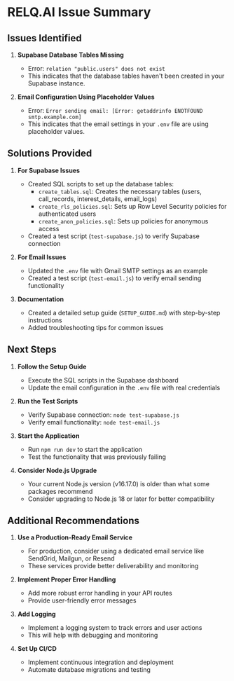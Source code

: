 # RELQ.AI Issue Summary

## Issues Identified

1. **Supabase Database Tables Missing**
   - Error: `relation "public.users" does not exist`
   - This indicates that the database tables haven't been created in your Supabase instance.

2. **Email Configuration Using Placeholder Values**
   - Error: `Error sending email: [Error: getaddrinfo ENOTFOUND smtp.example.com]`
   - This indicates that the email settings in your `.env` file are using placeholder values.

## Solutions Provided

1. **For Supabase Issues**
   - Created SQL scripts to set up the database tables:
     - `create_tables.sql`: Creates the necessary tables (users, call_records, interest_details, email_logs)
     - `create_rls_policies.sql`: Sets up Row Level Security policies for authenticated users
     - `create_anon_policies.sql`: Sets up policies for anonymous access
   - Created a test script (`test-supabase.js`) to verify Supabase connection

2. **For Email Issues**
   - Updated the `.env` file with Gmail SMTP settings as an example
   - Created a test script (`test-email.js`) to verify email sending functionality

3. **Documentation**
   - Created a detailed setup guide (`SETUP_GUIDE.md`) with step-by-step instructions
   - Added troubleshooting tips for common issues

## Next Steps

1. **Follow the Setup Guide**
   - Execute the SQL scripts in the Supabase dashboard
   - Update the email configuration in the `.env` file with real credentials

2. **Run the Test Scripts**
   - Verify Supabase connection: `node test-supabase.js`
   - Verify email functionality: `node test-email.js`

3. **Start the Application**
   - Run `npm run dev` to start the application
   - Test the functionality that was previously failing

4. **Consider Node.js Upgrade**
   - Your current Node.js version (v16.17.0) is older than what some packages recommend
   - Consider upgrading to Node.js 18 or later for better compatibility

## Additional Recommendations

1. **Use a Production-Ready Email Service**
   - For production, consider using a dedicated email service like SendGrid, Mailgun, or Resend
   - These services provide better deliverability and monitoring

2. **Implement Proper Error Handling**
   - Add more robust error handling in your API routes
   - Provide user-friendly error messages

3. **Add Logging**
   - Implement a logging system to track errors and user actions
   - This will help with debugging and monitoring

4. **Set Up CI/CD**
   - Implement continuous integration and deployment
   - Automate database migrations and testing 
